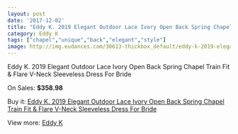 ```yaml
---
layout: post
date: '2017-12-02'
title: "Eddy K. 2019 Elegant Outdoor Lace Ivory Open Back Spring Chapel Train Fit & Flare V-Neck Sleeveless Dress For Bride"
category: Eddy K
tags: ["chapel","unique","back","elegant","style"]
image: http://img.eudances.com/30613-thickbox_default/eddy-k-2019-elegant-outdoor-lace-ivory-open-back-spring-chapel-train-fit-flare-v-neck-sleeveless-dress-for-bride.jpg
---
```

Eddy K. 2019 Elegant Outdoor Lace Ivory Open Back Spring Chapel Train Fit & Flare V-Neck Sleeveless Dress For Bride

On Sales: **$358.98**
<a href="https://www.eudances.com/en/eddy-k/9762-eddy-k-2019-elegant-outdoor-lace-ivory-open-back-spring-chapel-train-fit-flare-v-neck-sleeveless-dress-for-bride.html"><amp-img layout="responsive" width="600" height="600" src="//img.eudances.com/30613-thickbox_default/eddy-k-2019-elegant-outdoor-lace-ivory-open-back-spring-chapel-train-fit-flare-v-neck-sleeveless-dress-for-bride.jpg" alt="Eddy K. 2019 Elegant Outdoor Lace Ivory Open Back Spring Chapel Train Fit & Flare V-Neck Sleeveless Dress For Bride 0" /></a>
<a href="https://www.eudances.com/en/eddy-k/9762-eddy-k-2019-elegant-outdoor-lace-ivory-open-back-spring-chapel-train-fit-flare-v-neck-sleeveless-dress-for-bride.html"><amp-img layout="responsive" width="600" height="600" src="//img.eudances.com/30614-thickbox_default/eddy-k-2019-elegant-outdoor-lace-ivory-open-back-spring-chapel-train-fit-flare-v-neck-sleeveless-dress-for-bride.jpg" alt="Eddy K. 2019 Elegant Outdoor Lace Ivory Open Back Spring Chapel Train Fit & Flare V-Neck Sleeveless Dress For Bride 1" /></a>

Buy it: [Eddy K. 2019 Elegant Outdoor Lace Ivory Open Back Spring Chapel Train Fit & Flare V-Neck Sleeveless Dress For Bride](https://www.eudances.com/en/eddy-k/9762-eddy-k-2019-elegant-outdoor-lace-ivory-open-back-spring-chapel-train-fit-flare-v-neck-sleeveless-dress-for-bride.html "Eddy K. 2019 Elegant Outdoor Lace Ivory Open Back Spring Chapel Train Fit & Flare V-Neck Sleeveless Dress For Bride")

View more: [Eddy K](https://www.eudances.com/en/151-eddy-k "Eddy K")
